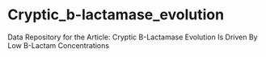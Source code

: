 # Cryptic_b-lactamase_evolution
Data Repository for the Article: Cryptic B-Lactamase Evolution Is Driven By Low B-Lactam Concentrations
